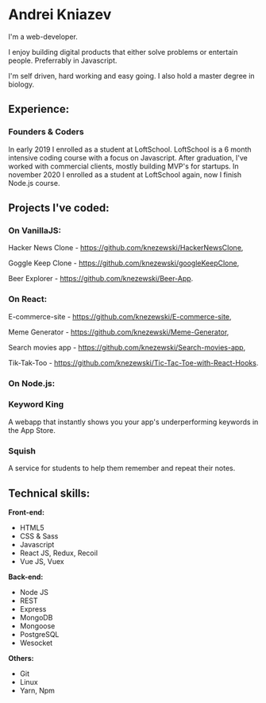 # Andrei Kniazev
I'm a web-developer.

I enjoy building digital products that either solve problems or entertain people. Preferrably in Javascript.

I'm self driven, hard working and easy going. I also hold a master degree in biology.

## Experience:
### Founders & Coders
In early 2019 I enrolled as a student at LoftSchool. LoftSchool is a 6 month intensive coding course with a focus on Javascript. After graduation, I've worked with commercial clients, mostly building MVP's for startups.
In november 2020 I enrolled as a student at LoftSchool again, now I finish Node.js course.


## Projects I've coded:
### On VanillaJS:

Hacker News Clone - https://github.com/knezewski/HackerNewsClone,

Goggle Keep Clone - https://github.com/knezewski/googleKeepClone,

Beer Explorer - https://github.com/knezewski/Beer-App.

### On React:
E-commerce-site - https://github.com/knezewski/E-commerce-site,

Meme Generator - https://github.com/knezewski/Meme-Generator,

Search movies app - https://github.com/knezewski/Search-movies-app,

Tik-Tak-Too - https://github.com/knezewski/Tic-Tac-Toe-with-React-Hooks.

### On Node.js:

### Keyword King
A webapp that instantly shows you your app's underperforming keywords in the App Store.

### Squish
A service for students to help them remember and repeat their notes.

## Technical skills:

**Front-end:**                           
* HTML5                                           
* CSS & Sass
* Javascript
* React JS, Redux, Recoil
* Vue JS, Vuex

**Back-end:**
* Node JS
* REST
* Express
* MongoDB
* Mongoose
* PostgreSQL
* Wesocket

**Others:**
* Git
* Linux
* Yarn, Npm

